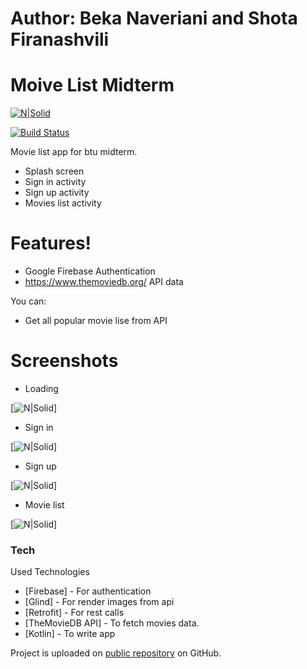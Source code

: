 # Author: Beka Naveriani and Shota Firanashvili

# Moive List Midterm

[![N|Solid](https://cdn.gweb.ge/buffer/1001285/pictures/logo/022fe5525cb08c8efad4d879005b131f.png)]()

[![Build Status](https://travis-ci.org/joemccann/dillinger.svg?branch=master)](https://travis-ci.org/joemccann/dillinger)

Movie list app for btu midterm.

  - Splash screen
  - Sign in activity
  - Sign up activity
  - Movies list activity

# Features!

  - Google Firebase Authentication
  - https://www.themoviedb.org/ API data


You can:
  - Get all popular movie lise from API

# Screenshots

  - Loading

  [![N|Solid](https://i.ibb.co/wCr2Cd7/loading.png)]


  - Sign in

  [![N|Solid](https://i.ibb.co/qMvm2rB/sign-in.png)]

  - Sign up

  [![N|Solid](https://i.ibb.co/yqjcXhg/sign-up.png)]

  - Movie list

  [![N|Solid](https://i.ibb.co/KFXqYxh/list.png)]



### Tech

Used Technologies

* [Firebase] - For authentication
* [Glind] - For render images from api
* [Retrofit] - For rest calls
* [TheMovieDB API] - To fetch movies data.
* [Kotlin] - To write app

Project is uploaded on [public repository](https://github.com/beqanaveriani/final_exam_android/master/) on GitHub.